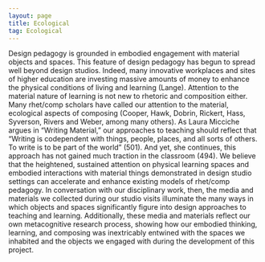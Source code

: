 ```yaml
---
layout: page
title: Ecological
tag: Ecological
---
```


Design pedagogy is grounded in embodied engagement with material objects and spaces. This feature of design pedagogy has begun to spread well beyond design studios. Indeed, many innovative workplaces and sites of higher education are investing massive amounts of money to enhance the physical conditions of living and learning (Lange). Attention to the material nature of learning is not new to rhetoric and composition either. Many rhet/comp scholars have called our attention to the material, ecological aspects of composing (Cooper, Hawk, Dobrin, Rickert, Hass, Syverson, Rivers and Weber, among many others). As Laura Micciche argues in “Writing Material,” our approaches to teaching should reflect that “Writing is codependent with things, people, places, and all sorts of others. To write is to be part of the world” (501). And yet, she continues, this approach has not gained much traction in the classroom (494). We believe that the heightened, sustained attention on physical learning spaces and embodied interactions with material things demonstrated in design studio settings can accelerate and enhance existing models of rhet/comp pedagogy. In conversation with our disciplinary work, then, the media and materials we collected during our studio visits illuminate the many ways in which objects and spaces significantly figure into design approaches to teaching and learning. Additionally, these media and materials reflect our own metacognitive research process, showing how our embodied thinking, learning, and composing was inextricably entwined with the spaces we inhabited and the objects we engaged with during the development of this project.
